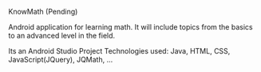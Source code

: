 KnowMath (Pending)

Android application for learning math. 
It will include topics from the basics to an advanced level in the field.

Its an Android Studio Project
Technologies used: Java, HTML, CSS, JavaScript(JQuery), JQMath, ...
